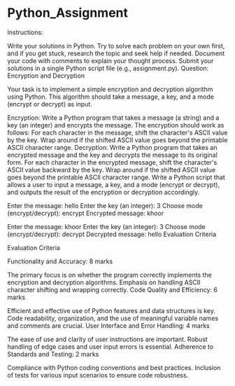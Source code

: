 # Python_Assignment

Instructions:

Write your solutions in Python.
Try to solve each problem on your own first, and if you get stuck, research the topic and seek help if needed.
Document your code with comments to explain your thought process.
Submit your solutions in a single Python script file (e.g., assignment.py).
Question: Encryption and Decryption

Your task is to implement a simple encryption and decryption algorithm using Python. This algorithm should take a message, a key, and a mode (encrypt or decrypt) as input.

Encryption:
Write a Python program that takes a message (a string) and a key (an integer) and encrypts the message. The encryption should work as follows:
For each character in the message, shift the character's ASCII value by the key.
Wrap around if the shifted ASCII value goes beyond the printable ASCII character range.
Decryption:
Write a Python program that takes an encrypted message and the key and decrypts the message to its original form.
For each character in the encrypted message, shift the character's ASCII value backward by the key.
Wrap around if the shifted ASCII value goes beyond the printable ASCII character range.
Write a Python script that allows a user to input a message, a key, and a mode (encrypt or decrypt), and outputs the result of the encryption or decryption accordingly.

 

Enter the message: hello
Enter the key (an integer): 3
Choose mode (encrypt/decrypt): encrypt
Encrypted message: khoor




Enter the message: khoor
Enter the key (an integer): 3
Choose mode (encrypt/decrypt): decrypt
Decrypted message: hello
Evaluation Criteria

Evaluation Criteria

Functionality and Accuracy: 8 marks

The primary focus is on whether the program correctly implements the encryption and decryption algorithms.
Emphasis on handling ASCII character shifting and wrapping correctly.
Code Quality and Efficiency: 6 marks

Efficient and effective use of Python features and data structures is key.
Code readability, organization, and the use of meaningful variable names and comments are crucial.
User Interface and Error Handling: 4 marks

The ease of use and clarity of user instructions are important.
Robust handling of edge cases and user input errors is essential.
Adherence to Standards and Testing: 2 marks

Compliance with Python coding conventions and best practices.
Inclusion of tests for various input scenarios to ensure code robustness.
